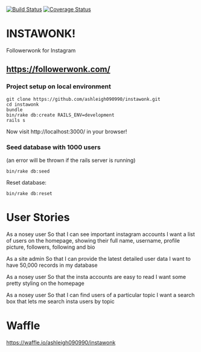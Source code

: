 [![Build Status](https://travis-ci.org/ashleigh090990/instawonk.svg)](https://travis-ci.org/ashleigh090990/instawonk)
[![Coverage Status](https://coveralls.io/repos/ashleigh090990/instawonk/badge.svg)](https://coveralls.io/r/ashleigh090990/instawonk)

# INSTAWONK!

Followerwonk for Instagram

https://followerwonk.com/
--------------------------

### Project setup on local environment

```
git clone https://github.com/ashleigh090990/instawonk.git
cd instawonk
bundle
bin/rake db:create RAILS_ENV=development
rails s
```
Now visit http://localhost:3000/ in your browser!

### Seed database with 1000 users
(an error will be thrown if the rails server is running)

```bin/rake db:seed```

Reset database:

```bin/rake db:reset```


User Stories
============

As a nosey user
So that I can see important instagram accounts
I want a list of users on the homepage, showing their full name, username, profile picture, followers, following and bio

As a site admin
So that I can provide the latest detailed user data
I want to have 50,000 records in my database

As a nosey user
So that the insta accounts are easy to read
I want some pretty styling on the homepage

As a nosey user
So that I can find users of a particular topic
I want a search box that lets me search insta users by topic

Waffle
======
https://waffle.io/ashleigh090990/instawonk
